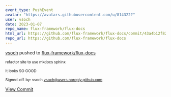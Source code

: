 ```yaml
---
event_type: PushEvent
avatar: "https://avatars.githubusercontent.com/u/814322?"
user: vsoch
date: 2023-01-07
repo_name: flux-framework/flux-docs
html_url: https://github.com/flux-framework/flux-docs/commit/43a4b12f82e815af5726d5fbf8533e65a758662c
repo_url: https://github.com/flux-framework/flux-docs
---
```


<a href='https://github.com/vsoch' target='_blank'>vsoch</a> pushed to <a href='https://github.com/flux-framework/flux-docs' target='_blank'>flux-framework/flux-docs</a>

<small>refactor site to use mkdocs sphinx

It looks SO GOOD

Signed-off-by: vsoch <vsoch@users.noreply.github.com></small>

<a href='https://github.com/flux-framework/flux-docs/commit/43a4b12f82e815af5726d5fbf8533e65a758662c' target='_blank'>View Commit</a>